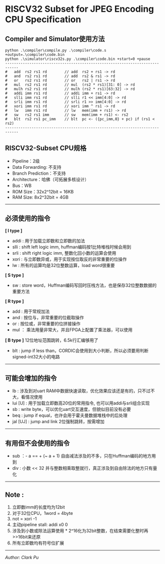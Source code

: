
# RISCV32 Subset for JPEG Encoding CPU Specification

## Compiler and Simulator使用方法

    python .\compiler\compile.py .\compiler\code.s +output=.\compiler\code.bin
    python .\simulator\riscv32s.py .\compiler\code.bin +start=0 +pause
    ----------------------------------------------------------------------------
    #   add  rs2 rs1 rd        // add  rs2 + rs1 -> rd
    #   and  rs2 rs1 rd        // add  rs2 & rs1 -> rd
    #   or   rs2 rs1 rd        // or   rs2 | rs1 -> rd
    #   mul  rs2 rs1 rd        // mul  (rs2 * rs1)[31: 0] -> rd 
    #   mulh rs2 rs1 rd        // mulh (rs2 * rs1)[63:32] -> rd 
    #   addi imm rs1 rd        // addi imm + rs1 -> rd
    #   slli imm rs1 rd        // slli r1 << imm[4:0] -> rd
    #   srli imm rs1 rd        // srli r1 >> imm[4:0] -> rd
    #   xori imm rs1 rd        // xori imm ^ rs1 -> rd
    #   lw   imm rs1 rd        // lw   mem(imm + rs1) -> rd
    #   sw   rs2 rs1 imm       // sw   mem(imm + rs1) <- rs2
    #   blt  rs2 rs1 pc_imm    // blt  pc <- ({pc_imm,0} + pc) if (rs1 < rs2)
    ----------------------------------------------------------------------------

## RISCV32-Subset CPU规格
- Pipeline：2级
- Data Forwarding: 不支持
- Branch Prediction：不支持
- Architecture：哈佛（可拓展多核设计）
- Bus：WB
- ROM Size：32x2^12bit = 16KB
- RAM Size:  8x2^32bit =  4GB
---

## 必须使用的指令
**[ I type ]**
- addi   :  用于加载立即数和立即数的加法
- slli   :  shift left logic imm, huffman编码按1比特堆栈时候会用到
- srli   :  shift right logic imm, 整数化回小数的运算会使用
- xori   :  与立即数异或，用于实现按位取反的非常重要的位操作
- lw     :  所有的运算均是32位整数运算，load word很重要

**[ S type ]**
- sw     :  store word，Huffman编码写回时压栈方法，也是保存32位整数数据的重要方法

**[ R type ]**
- add    :  用于常规加法
- and    :  按位与，非常重要的位截取操作
- or     :  按位或，非常重要的位拼接操作
- mul    ： 乘法用量非常大，并且FPGA上配置了乘法器，可以使用

**[ B type ]** 12位地址范围跳转，6.5k行汇编够用了
- blt    :  jump if less than，CORDIC会使用到大小判断，所以必须要用判断signed-int32大小的电路

---

## 可能会增加的指令
- lb       : 涉及到对uart RAM中数据快速读取，优化效果应该还是有的，只不过不大，看情况使用
- lui [U]  : 用于加载立即数高20位的常用指令, 也可以用addi与srli组合实现
- sb       : write byte，可以优化uart交互速度，但貌似目前没有必要
- beq      : jump if equal，也许会用于霍夫曼数据堆栈中的后处理
- jal [UJ] : jump and link 2位强制跳转，按需增加

---

## 有用但不会使用的指令
- sub ：- a == + (~ a + 1) 自由减法涉及的不多，只在Huffman编码的地方用到
- div : 小数 << 32 并与整数相乘取整就行，真正涉及到自由除法的地方只有量化

---

## Note :
1. 立即数imm的长度均为12bit
2. 对于32位CPU，1word = 4byte
3. not = xori -1
4. 主动pipeline stall: addi x0 0
5. 涉及到小数或除法运算使用 * 2^16化为32bit整数，在结束需要化整时再>>16bit来还原
6. 所有立即数均有符号位扩展

---

*Author: Clark Pu*